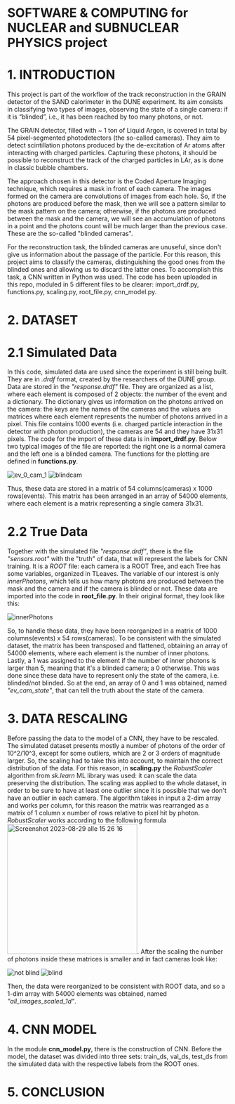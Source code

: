 # SOFTWARE & COMPUTING for NUCLEAR and SUBNUCLEAR PHYSICS project
# 1. INTRODUCTION
This project is part of the workflow of the track reconstruction in the GRAIN detector of the SAND calorimeter in the DUNE experiment. Its aim consists in classifying two types of images, observing the state of a single camera: if it is “blinded”, i.e., it has been reached by too many photons, or not.

The GRAIN detector, filled with ~ 1 ton of Liquid Argon, is covered in total by 54 pixel-segmented photodetectors (the so-called cameras). They aim to detect scintillation photons produced by the de-excitation of Ar atoms after interacting with charged particles. Capturing these photons, it should be possible to reconstruct the track of the charged particles in LAr, as is done in classic bubble chambers.

The approach chosen in this detector is the Coded Aperture Imaging technique, which requires a mask in front of each camera. The images formed on the camera are convolutions of images from each hole. So, if the photons are produced before the mask, then we will see a pattern similar to the mask pattern on the camera; otherwise, if the photons are produced between the mask and the camera, we will see an accumulation of photons in a point and the photons count will be much larger than the previous case. These are the so-called "blinded cameras".

For the reconstruction task, the blinded cameras are unuseful, since don't give us information about the passage of the particle. For this reason, this project aims to classify the cameras, distinguishing the good ones from the blinded ones and allowing us to discard the latter ones. To accomplish this task, a CNN written in Python was used. The code has been uploaded in this repo, moduled in 5 different files to be clearer: import_drdf.py, functions.py, scaling.py, root_file.py, cnn_model.py.

# 2. DATASET
# 2.1 Simulated Data
In this code, simulated data are used since the experiment is still being built. They are in _.drdf_ format, created by the researchers of the DUNE group. Data are stored in the _"response.drdf"_ file. They are organized as a list, where each element is composed of 2 objects: the number of the event and a dictionary. The dictionary gives us information on the photons arrived on the camera: the keys are the names of the cameras and the values are matrices where each element represents the number of photons arrived in a pixel. This file contains 1000 events (i.e. charged particle interaction in the detector with photon production), the cameras are 54 and they have 31x31 pixels. The code for the import of these data is in **import_drdf.py**. 
Below two typical images of the file are reported: the right one is a normal camera and the left one is a blinded camera. The functions for the plotting are defined in **functions.py**.

![ev_0_cam_1](https://github.com/giacomo-santoni/SC-project/assets/133137485/25a9b943-60e5-4cca-9ec6-d2557ce180a6)                               ![blindcam](https://github.com/giacomo-santoni/SC-project/assets/133137485/eab6400d-084f-4fa2-915d-9771940680f2)

Thus, these data are stored in a matrix of 54 columns(cameras) x 1000 rows(events). This matrix has been arranged in an array of 54000 elements, where each element is a matrix representing a single camera 31x31. 

# 2.2 True Data
Together with the simulated file _"response.drdf"_, there is the file _"sensors.root"_ with the "truth" of data, that will represent the labels for CNN training. It is a _ROOT_ file: each camera is a ROOT Tree, and each Tree has some variables, organized in TLeaves. The variable of our interest is only _innerPhotons_, which tells us how many photons are produced between the mask and the camera and if the camera is blinded or not. These data are imported into the code in **root_file.py**. In their original format, they look like this: 

![innerPhotons](https://github.com/giacomo-santoni/SC-project/assets/133137485/1e487172-6256-47aa-b413-8db6b020923e)


So, to handle these data, they have been reorganized in a matrix of 1000 columns(events) x 54 rows(cameras). To be consistent with the simulated dataset, the matrix has been transposed and flattened, obtaining an array of 54000 elements, where each element is the number of inner photons. Lastly, a 1 was assigned to the element if the number of inner photons is larger than 5, meaning that it's a blinded camera; a 0 otherwise. This was done since these data have to represent only the state of the camera, i.e. blinded/not blinded. So at the end, an array of 0 and 1 was obtained, named _"ev_cam_state"_, that can tell the truth about the state of the camera.

# 3. DATA RESCALING
Before passing the data to the model of a CNN, they have to be rescaled. The simulated dataset presents mostly a number of photons of the order of 10^2/10^3, except for some outliers, which are 2 or 3 orders of magnitude larger. So, the scaling had to take this into account, to maintain the correct distribution of the data. For this reason, in **scaling.py** the _RobustScaler_ algorithm from _sk.learn_ ML library was used: it can scale the data preserving the distribution. The scaling was applied to the whole dataset, in order to be sure to have at least one outlier since it is possible that we don't have an outlier in each camera. The algorithm takes in input a 2-dim array and works per column, for this reason the matrix was rearranged as a matrix of 1 column x number of rows relative to pixel hit by photon. _RobustScaler_ works according to the following formula <img width="296" alt="Screenshot 2023-08-29 alle 15 26 16" src="https://github.com/giacomo-santoni/SC-project/assets/133137485/4bd36bad-3fe2-426c-8afe-1952f0239f7d">.
After the scaling the number of photons inside these matrices is smaller and in fact cameras look like: 

![not blind](https://github.com/giacomo-santoni/SC-project/assets/133137485/08688fad-36c3-419f-a707-5583e669cd50) ![blind](https://github.com/giacomo-santoni/SC-project/assets/133137485/01bb4192-2e36-485a-81e5-1ca03e8cad1a)

Then, the data were reorganized to be consistent with ROOT data, and so a 1-dim array with 54000 elements was obtained, named _"all_images_scaled_1d"_.

# 4. CNN MODEL
In the module **cnn_model.py**, there is the construction of CNN. Before the model, the dataset was divided into three sets: train_ds, val_ds, test_ds from the simulated data with the respective labels from the ROOT ones. 
# 5. CONCLUSION

